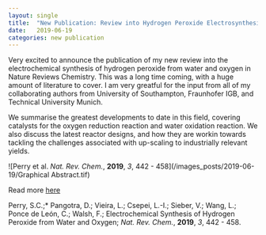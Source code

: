 ```yaml
---
layout: single
title:  "New Publication: Review into Hydrogen Peroxide Electrosynthesis"
date:   2019-06-19
categories: new publication
---
```


Very excited to announce the publication of my new review into the electrochemical synthesis of hydrogen peroxide from water and oxygen in Nature Reviews Chemistry. This was a long time coming, with a huge amount of literature to cover. I am very greatful for the input from all of my collaborating authors from University of Southampton, Fraunhofer IGB, and Technical University Munich.

We summarise the greatest developments to date in this field, covering catalysts for the oxygen reduction reaction and water oxidation reaction. We also discuss the latest reactor designs, and how they are workin towards tackling the challenges associated with up-scaling to industrially relevant yields.

![Perry et al. *Nat. Rev. Chem.*, **2019**, *3*, 442 - 458](/images_posts/2019-06-19/Graphical Abstract.tif)

Read more [here](https://doi.org/10.1038/s41570-019-0110-6)

Perry, S.C.;* Pangotra, D.; Vieira, L.; Csepei, L.-I.; Sieber, V.; Wang, L.; Ponce de León, C.; Walsh, F.; Electrochemical Synthesis of Hydrogen Peroxide from Water and Oxygen; *Nat. Rev. Chem.*, **2019**, *3*, 442 - 458.
